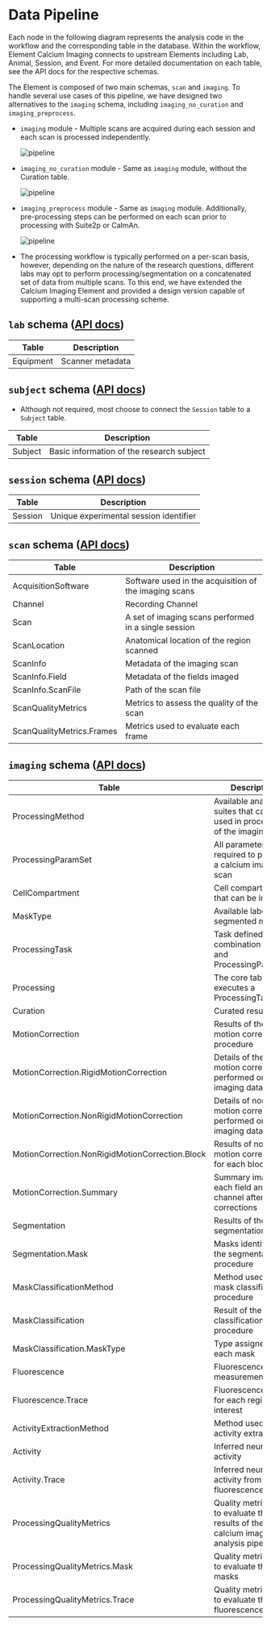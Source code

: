 # Data Pipeline

Each node in the following diagram represents the analysis code in the workflow and the
corresponding table in the database.  Within the workflow, Element Calcium Imaging
connects to upstream Elements including Lab, Animal, Session, and Event. For more 
detailed documentation on each table, see the API docs for the respective schemas.

The Element is composed of two main schemas, `scan` and `imaging`. To handle
several use cases of this pipeline, we have designed two alternatives to the `imaging` 
schema, including `imaging_no_curation` and `imaging_preprocess`.

- `imaging` module - Multiple scans are acquired during each session and each scan is
processed independently.

     ![pipeline](https://raw.githubusercontent.com/datajoint/element-calcium-imaging/main/images/pipeline_imaging.svg)

- `imaging_no_curation` module - Same as `imaging` module, without the Curation table.

     ![pipeline](https://raw.githubusercontent.com/datajoint/element-calcium-imaging/main/images/pipeline_imaging_no_curation.svg)

- `imaging_preprocess` module - Same as `imaging` module. Additionally, pre-processing
steps can be performed on each scan prior to processing with Suite2p or CaImAn.

     ![pipeline](https://raw.githubusercontent.com/datajoint/element-calcium-imaging/main/images/pipeline_imaging_preprocess.svg)

- The processing workflow is typically performed on a per-scan basis, however, depending
on the nature of the research questions, different labs may opt to perform
processing/segmentation on a concatenated set of data from multiple scans. To this end,
we have extended the Calcium Imaging Element and provided a design version capable of
supporting a multi-scan processing scheme.

## `lab` schema ([API docs](https://datajoint.com/docs/elements/element-calcium-imaging/latest/api/workflow_calcium_imaging/pipeline/#workflow_calcium_imaging.pipeline.Equipment))

| Table | Description |
| --- | --- |
| Equipment | Scanner metadata |

## `subject` schema ([API docs](https://datajoint.com/docs/elements/element-animal/latest/api/element_animal/subject))

- Although not required, most choose to connect the `Session` table to a `Subject` table.

| Table | Description |
| --- | --- |
| Subject | Basic information of the research subject |

## `session` schema ([API docs](https://datajoint.com/docs/elements/element-session/latest/api/element_session/session_with_datetime))

| Table | Description |
| --- | --- |
| Session | Unique experimental session identifier |

## `scan` schema ([API docs](https://datajoint.com/docs/elements/element-calcium-imaging/latest/api/element_calcium_imaging/scan))

| Table | Description |
| --- | --- |
| AcquisitionSoftware | Software used in the acquisition of the imaging scans |
| Channel | Recording Channel |
| Scan | A set of imaging scans performed in a single session |
| ScanLocation | Anatomical location of the region scanned |
| ScanInfo | Metadata of the imaging scan |
| ScanInfo.Field | Metadata of the fields imaged |
| ScanInfo.ScanFile | Path of the scan file |
| ScanQualityMetrics | Metrics to assess the quality of the scan |
| ScanQualityMetrics.Frames | Metrics used to evaluate each frame |

## `imaging` schema ([API docs](https://datajoint.com/docs/elements/element-calcium-imaging/latest/api/element_calcium_imaging/imaging))

| Table | Description |
| --- | --- |
| ProcessingMethod | Available analysis suites that can be used in processing of the imaging scans |
| ProcessingParamSet | All parameters required to process a calcium imaging scan |
| CellCompartment | Cell compartments that can be imaged |
| MaskType | Available labels for segmented masks |
| ProcessingTask | Task defined by a combination of Scan and ProcessingParamSet |
| Processing | The core table that executes a ProcessingTask |
| Curation | Curated results |
| MotionCorrection | Results of the motion correction procedure |
| MotionCorrection.RigidMotionCorrection | Details of the rigid motion correction performed on the imaging data |
| MotionCorrection.NonRigidMotionCorrection | Details of nonrigid motion correction performed on the imaging data |
| MotionCorrection.NonRigidMotionCorrection.Block | Results of non-rigid motion correction for each block |
| MotionCorrection.Summary | Summary images for each field and channel after motion corrections |
| Segmentation | Results of the segmentation |
| Segmentation.Mask | Masks identified in the segmentation procedure |
| MaskClassificationMethod | Method used in the mask classification procedure |
| MaskClassification | Result of the mask classification procedure |
| MaskClassification.MaskType | Type assigned to each mask |
| Fluorescence | Fluorescence measurements |
| Fluorescence.Trace | Fluorescence traces for each region of interest |
| ActivityExtractionMethod | Method used in activity extraction |
| Activity | Inferred neural activity |
| Activity.Trace | Inferred neural activity from fluorescence traces |
| ProcessingQualityMetrics | Quality metrics used to evaluate the results of the calcium imaging analysis pipeline |
| ProcessingQualityMetrics.Mask | Quality metrics used to evaluate the masks |
| ProcessingQualityMetrics.Trace | Quality metrics used to evaluate the fluorescence traces |
